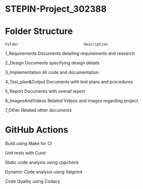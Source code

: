 # STEPIN-Project_302388


# Folder Structure

    Folder	                            Description
    
1_Requirements	          Documents detailing requirements and research

2_Design	                Documents specifying design details

3_Implementation	        All code and documentation

4_Test_plan&Output       	Documents with test plans and procedures

5_Report	                Documents with overall report

6_ImagesAndVideos       	Related Videos and images regarding project

7_Other	                  Related other documents


# GitHub Actions

Build using Make for CI

Unit tests with Cunit

Static code analysis using cppcheck

Dynamic Code analysis using Valgrind

Code Quality using Codacy

